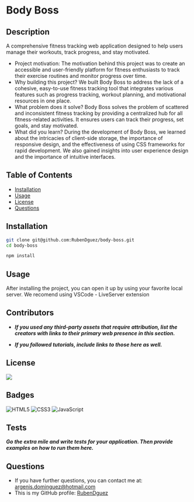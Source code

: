 # Body Boss

## Description
A comprehensive fitness tracking web application designed to help users manage their workouts, track progress, and stay motivated.

- Project motivation: The motivation behind this project was to create an accessible and user-friendly platform for fitness enthusiasts to track their exercise routines and monitor progress over time.
- Why building this project? We built Body Boss to address the lack of a cohesive, easy-to-use fitness tracking tool that integrates various features such as progress tracking, workout planning, and motivational resources in one place.
- What problem does it solve? Body Boss solves the problem of scattered and inconsistent fitness tracking by providing a centralized hub for all fitness-related activities. It ensures users can track their progress, set goals, and stay motivated.
- What did you learn? During the development of Body Boss, we learned about the intricacies of client-side storage, the importance of responsive design, and the effectiveness of using CSS frameworks for rapid development. We also gained insights into user experience design and the importance of intuitive interfaces.

## Table of Contents

- [Installation](#installation)
- [Usage](#usage)
- [License](#license)
- [Questions](#questions)

## Installation
```sh
git clone git@github.com:RubenDguez/body-boss.git
cd body-boss
```
```sh
npm install
```

## Usage

After installing the project, you can open it up by using your favorite local server. We recomend using VSCode - LiveServer extension

## Contributors

- **_If you used any third-party assets that require attribution, list  the creators with links to their primary web presence in this section._**

- **_If you followed tutorials, include links to those here as well._**

## License

[![](https://img.shields.io/badge/License-MIT_License-orange)](https://opensource.org/license/mit)

## Badges

![HTML5](https://img.shields.io/badge/html5-%23E34F26.svg?style=for-the-badge&logo=html5&logoColor=white)
![CSS3](https://img.shields.io/badge/css3-%231572B6.svg?style=for-the-badge&logo=css3&logoColor=white)
![JavaScript](https://img.shields.io/badge/javascript-%23323330.svg?style=for-the-badge&logo=javascript&logoColor=%23F7DF1E)

## Tests

**_Go the extra mile and write tests for your application. Then provide examples on how to run them here._**

## Questions

- If you have further questions, you can contact me at: argenis.dominguez@hotmail.com
- This is my GitHub profile: [RubenDguez](https://github.com/RubenDguez)

